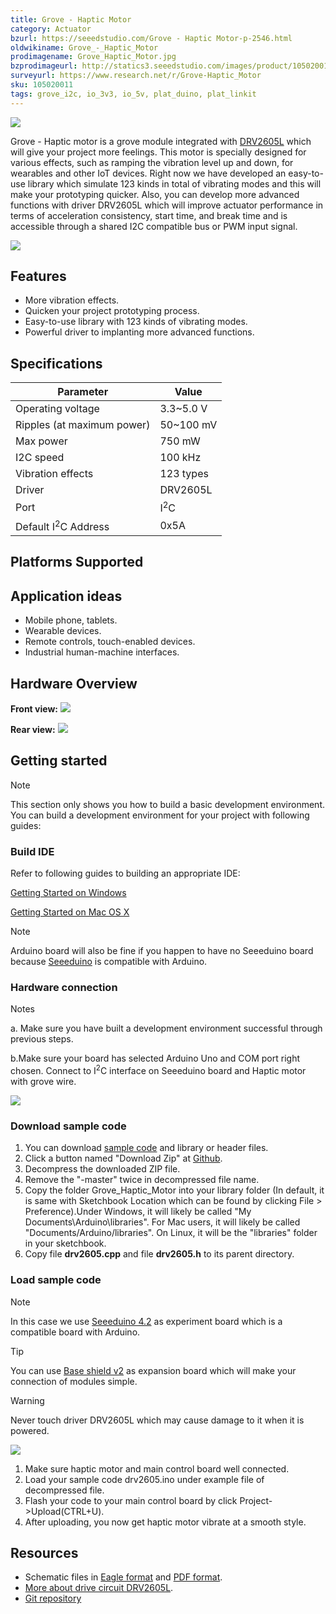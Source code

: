 ```yaml
---
title: Grove - Haptic Motor
category: Actuator
bzurl: https://seeedstudio.com/Grove - Haptic Motor-p-2546.html
oldwikiname: Grove_-_Haptic_Motor
prodimagename: Grove_Haptic_Motor.jpg
bzprodimageurl: http://statics3.seeedstudio.com/images/product/105020011 1.jpg
surveyurl: https://www.research.net/r/Grove-Haptic_Motor
sku: 105020011
tags: grove_i2c, io_3v3, io_5v, plat_duino, plat_linkit
---
```


![](https://raw.githubusercontent.com/SeeedDocument/Grove-Haptic_Motor/master/img/Grove_Haptic_Motor.jpg)

Grove - Haptic motor is a grove module integrated with [DRV2605L](http://www.ti.com/product/DRV2605L) which will give your project more feelings. This motor is specially designed for various effects, such as ramping the vibration level up and down, for wearables and other IoT devices. Right now we have developed an easy-to-use library which simulate 123 kinds in total of vibrating modes and this will make your prototyping quicker. Also, you can develop more advanced functions with driver DRV2605L which will improve actuator performance in terms of acceleration consistency, start time, and break time and is accessible through a shared I2C compatible bus or PWM input signal.

[![](https://raw.githubusercontent.com/SeeedDocument/common/master/Get_One_Now_Banner.png)](http://www.seeedstudio.com/depot/Grove%C2%A0%C2%A0Haptic%C2%A0Motor-p-2546.html)

Features
--------

-   More vibration effects.
-   Quicken your project prototyping process.
-   Easy-to-use library with 123 kinds of vibrating modes.
-   Powerful driver to implanting more advanced functions.

Specifications
-------------

| Parameter                      | Value          |
|--------------------------------|----------------|
| Operating voltage              | 3.3~5.0 V      |
| Ripples (at maximum power)     | 50~100 mV      |
| Max power                      | 750 mW         |
| I2C speed                      | 100 kHz        |
| Vibration effects              | 123 types      |
| Driver                         | DRV2605L       |
| Port                           | I<sup>2</sup>C |
| Default I<sup>2</sup>C Address | 0x5A           |

Platforms Supported
-------------------

Application ideas
-----------------

-   Mobile phone, tablets.
-   Wearable devices.
-   Remote controls, touch-enabled devices.
-   Industrial human-machine interfaces.

Hardware Overview
-----------------

**Front view:**
![](https://raw.githubusercontent.com/SeeedDocument/Grove-Haptic_Motor/master/img/Grove_Haptic_Motor.jpg)

**Rear view:**
![](https://raw.githubusercontent.com/SeeedDocument/Grove-Haptic_Motor/master/img/Grove_Haptic_Motor_back.jpg)

Getting started
---------------

<div class="admonition note">
<p class="admonition-title">Note</p>
This section only shows you how to build a basic development environment. You can build a development environment for your project with following guides:
</div>

### Build IDE

Refer to following guides to building an appropriate IDE:

[Getting Started on Windows](/Seeeduino_v4.2#Getting_Started_on_Windows)

[Getting Started on Mac OS X](/Seeeduino_v4.2#Getting_Started_on_Mac_OS_X)

<div class="admonition note">
<p class="admonition-title">Note</p>
Arduino board will also be fine if you happen to have no Seeeduino board because <a href="/Seeeduino_v4.2">Seeeduino</a> is compatible with Arduino.
</div>

### Hardware connection

<div class="admonition note">
<p class="admonition-title">Notes</p>
<p>a. Make sure you have built a development environment successful through previous steps.</p>
<p>b.Make sure your board has selected Arduino Uno and COM port right chosen. Connect to I<sup>2</sup>C interface on Seeeduino board and Haptic motor with grove wire.</p>
</div>

![](https://raw.githubusercontent.com/SeeedDocument/Grove-Haptic_Motor/master/img/Grove_haptic_motor_connection.jpg)

### Download sample code

1.  You can download [sample code](https://github.com/Seeed-Studio/Grove_Haptic_Motor) and library or header files.
2.  Click a button named "Download Zip" at [Github](https://github.com/Seeed-Studio/Grove_Haptic_Motor).
3.  Decompress the downloaded ZIP file.
4.  Remove the "-master" twice in decompressed file name.
5.  Copy the folder Grove_Haptic_Motor into your library folder (In default, it is same with Sketchbook Location which can be found by clicking File &gt; Preference).Under Windows, it will likely be called "My Documents\Arduino\libraries". For Mac users, it will likely be called "Documents/Arduino/libraries". On Linux, it will be the "libraries" folder in your sketchbook.
6.  Copy file **drv2605.cpp** and file **drv2605.h** to its parent directory.

### Load sample code

<div class="admonition note">
<p class="admonition-title">Note</p>
In this case we use <a href="/Seeeduino_v4.2">Seeeduino 4.2</a> as experiment board which is a compatible board with Arduino.
</div>

<div class="admonition tip">
<p class="admonition-title">Tip</p>
You can use <a href="/Grove-Base_shield_v2">Base shield v2</a> as expansion board which will make your connection of modules simple.
</div>


<div class="admonition warning">
<p class="admonition-title">Warning</p>
Never touch driver DRV2605L which may cause damage to it when it is powered.
</div>

![](https://raw.githubusercontent.com/SeeedDocument/Grove-Haptic_Motor/master/img/Grove_Haptic_Motor_cautions.png)

1.  Make sure haptic motor and main control board well connected.
2.  Load your sample code drv2605.ino under example file of decompressed file.
3.  Flash your code to your main control board by click Project->Upload(CTRL+U).
4.  After uploading, you now get haptic motor vibrate at a smooth style.

Resources
---------

-   Schematic files in [Eagle format](https://raw.githubusercontent.com/SeeedDocument/Grove-Haptic_Motor/master/res/Grove_Haptic_Motor_v0.9_Eagle.zip) and [PDF format](https://raw.githubusercontent.com/SeeedDocument/Grove-Haptic_Motor/master/res/Grove_Haptic_Motor_v0.9_SCH.pdf).
-   [More about drive circuit DRV2605L](http://www.ti.com/product/DRV2605L).
-   [Git repository](https://github.com/Seeed-Studio/Grove_Haptic_Motor)

<!-- This Markdown file was created from http://www.seeedstudio.com/wiki/Grove_-_Haptic_Motor -->
